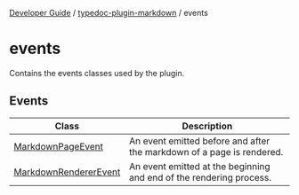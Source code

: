 [Developer Guide](../../README.md) / [typedoc-plugin-markdown](../README.md) / events

# events

Contains the events classes used by the plugin.

## Events

| Class | Description |
| ------ | ------ |
| [MarkdownPageEvent](classes/MarkdownPageEvent.md) | An event emitted before and after the markdown of a page is rendered. |
| [MarkdownRendererEvent](classes/MarkdownRendererEvent.md) | An event emitted at the beginning and end of the rendering process. |
